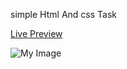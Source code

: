 simple Html And css Task

[Live Preview](https://amrhekal.github.io/Html-and-css-simple-RTL-page/)

![My Image](https://mir-s3-cdn-cf.behance.net/project_modules/1400/c82e28206270963.66c9821a9ec0d.png)





